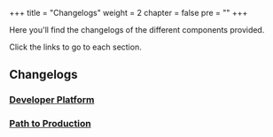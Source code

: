+++
title = "Changelogs"
weight = 2
chapter = false
pre = ""
+++

Here you'll find the changelogs of the different components provided.

Click the links to go to each section.

## Changelogs

### [Developer Platform](developer-platform.md)
### [Path to Production](p2p.md)

